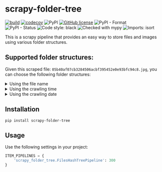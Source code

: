 # scrapy-folder-tree

[![build](https://github.com/sp1thas/scrapy-folder-tree/actions/workflows/build.yml/badge.svg)](https://github.com/sp1thas/scrapy-folder-tree/actions/workflows/build.yml)
[![codecov](https://codecov.io/gh/sp1thas/scrapy-folder-tree/branch/master/graph/badge.svg?token=Y4LGLWOD11)](https://codecov.io/gh/sp1thas/scrapy-folder-tree)
![PyPI](https://img.shields.io/pypi/v/scrapy-folder-tree)
[![GitHub license](https://img.shields.io/github/license/sp1thas/scrapy-folder-tree)](https://github.com/sp1thas/scrapy-folder-tree/blob/master/LICENSE)
![PyPI - Format](https://img.shields.io/pypi/format/scrapy-folder-tree)
![PyPI - Status](https://img.shields.io/pypi/status/scrapy-folder-tree)
![Code style: black](https://img.shields.io/badge/code%20style-black-000000.svg)
![Checked with mypy](http://www.mypy-lang.org/static/mypy_badge.svg)
![Imports: isort](https://img.shields.io/badge/%20imports-isort-%231674b1?style=flat&labelColor=ef8336)

This is a scrapy pipeline that provides an easy way to store files and images using various folder structures.


## Supported folder structures:

Given this scraped file: `05b40af07cb3284506acbf395452e0e93bfc94c8.jpg`, you can choose the following folder structures:


<details>
  <summary>Using the file name</summary>

  class: `scrapy-folder-tree.ImagesHashTreePipeline`
  
  ```
  full
  ├── 0
  .   ├── 5
  .   .   ├── b
  .   .   .   ├── 05b40af07cb3284506acbf395452e0e93bfc94c8.jpg
  ```
</details>


<details>
  <summary>Using the crawling time</summary>

  class: `scrapy-folder-tree.ImagesTimeTreePipeline`
  
  ```
  full
  ├── 0
  .   ├── 11
  .   .   ├── 48
  .   .   .   ├── 05b40af07cb3284506acbf395452e0e93bfc94c8.jpg
  ```
</details>


<details>
  <summary>Using the crawling date</summary>

  class: `scrapy-folder-tree.ImagesDateTreePipeline`
  
  ```
  full
  ├── 2022
  .   ├── 1
  .   .   ├── 24
  .   .   .   ├── 05b40af07cb3284506acbf395452e0e93bfc94c8.jpg
  ```
</details>


## Installation

```shell
pip install scrapy-folder-tree
```

## Usage

Use the following settings in your project:
```python
ITEM_PIPELINES = {
    'scrapy_folder_tree.FilesHashTreePipeline': 300
}
```

